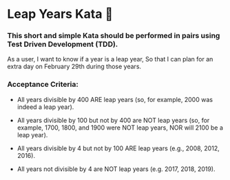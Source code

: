 # Leap Years Kata 🎉

### This short and simple Kata should be performed in pairs using Test Driven Development (TDD).

As a user, I want to know if a year is a leap year, So that I can plan for an extra day on February 29th during those years.

### Acceptance Criteria:

- All years divisible by 400 ARE leap years (so, for example, 2000 was indeed a leap year).

- All years divisible by 100 but not by 400 are NOT leap years (so, for example, 1700, 1800, and 1900 were NOT leap years, NOR will 2100 be a leap year).
- All years divisible by 4 but not by 100 ARE leap years (e.g., 2008, 2012, 2016).
- All years not divisible by 4 are NOT leap years (e.g. 2017, 2018, 2019).
